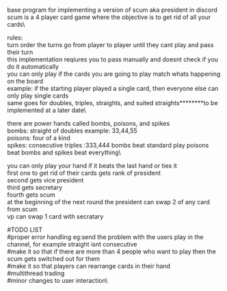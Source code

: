 base program for implementing a version of scum aka president in discord\
scum is a 4 player card game where the objective is to get rid of all your cards\

rules:\
turn order the turns go from player to player until they cant play and pass their turn\
this implementation reqiures you to pass manually and doesnt check if you do it automatically\
you can only play if the cards you are going to play match whats happening on the board\
example: if the starting player played a single card, then everyone else can only play single cards\
same goes for doubles, triples, straights, and suited straights********to be implemented at a later date\

there are power hands called bombs, poisons, and spikes\
bombs: straight of doubles example: 33,44,55\
poisons: four of a kind\
spikes: consecutive triples :333,444
bombs beat standard play poisons beat bombs and spikes beat everything\

you can only play your hand if it beats the last hand or ties it\
first one to get rid of their cards gets rank of president\
second gets vice president\
third gets secretary\
fourth gets scum\
at the beginning of the next round the president can swap 2 of any card from scum\
vp can swap 1 card with secratary


#TODO LIST\
#proper error handling eg:send the problem with the users play in the channel, for example straight isnt consecutive\
#make it so that if there are more than 4 people who want to play then the scum gets switched out for them\
#make it so that players can rearrange cards in their hand\
#multithread trading\
#minor changes to user interaction\
